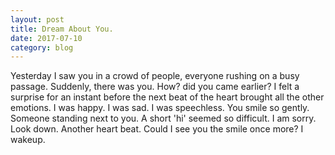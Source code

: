 ```yaml
---
layout: post
title: Dream About You.
date: 2017-07-10
category: blog
---
```



Yesterday I saw you in a crowd of people, everyone rushing on a busy passage.
Suddenly, there was you. How? did you came earlier? I felt a surprise for an
instant before the next beat of the heart brought all the other emotions. I was
happy. I was sad. I was speechless. You smile so gently. Someone standing next
to you. A short 'hi' seemed so difficult. I am sorry. Look down. Another heart
beat. Could I see you the smile once more? I wakeup.
